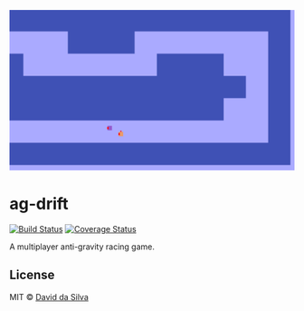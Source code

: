 ![early screenshot](screenshot.png)

ag-drift
========

[![Build Status](https://travis-ci.org/dasilvacontin/ag-drift.svg?branch=master)](https://travis-ci.org/dasilvacontin/ag-drift)
[![Coverage Status](https://coveralls.io/repos/github/dasilvacontin/ag-drift/badge.svg?branch=master)](https://coveralls.io/github/dasilvacontin/ag-drift?branch=master)

A multiplayer anti-gravity racing game.

## License

MIT © [David da Silva]

[David da Silva]: https://dasilvacont.in
